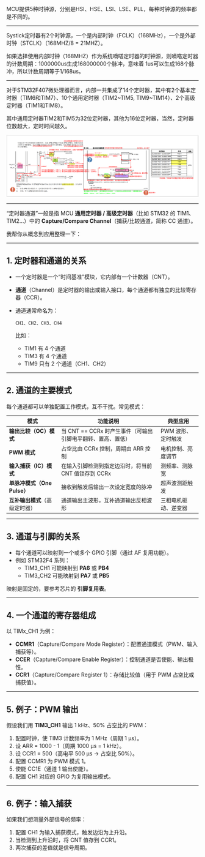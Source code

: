 MCU提供5种时钟源，分别是HSI、HSE、LSI、LSE、PLL，每种时钟源的频率都是不同的。

------

Systick定时器有2个时钟源，一个是内部时钟（FCLK）（168MHz），一个是外部时钟（STCLK）（168MHZ/8 = 21MHZ）。

如果选择使用内部时钟（168MHZ）作为系统嘀嗒定时器的时钟源，则嘀嗒定时器的计数周期：1000000us生成168000000个脉冲，意味着 1us可以生成168个脉冲，所以计数周期等于1/168us。

------

对于STM32F407微处理器而言，内部一共集成了14个定时器，其中有2个基本定时器（TIM6和TIM7）、10个通用定时器（TIM2~TIM5, TIM9~TIM14）、2个高级定时器（TIM1和TIM8）。

其中通用定时器TIM2和TIM5为32位定时器，其他为16位定时器，当然，定时器位数越大，定时时间越久。

![基本定时器的原理分析](./assets/时钟源.assets/基本定时器的原理分析.png)

------

“定时器通道”一般是指 MCU **通用定时器 / 高级定时器**（比如 STM32 的 TIM1、TIM2…）中的 **Capture/Compare Channel**（捕获/比较通道，简称 CC 通道）。

我帮你从概念到应用整理一下：

------

## 1. **定时器和通道的关系**

- 一个定时器是一个“时间基准”模块，它内部有一个计数器（CNT）。

- **通道**（Channel）是定时器的输出或输入接口，每个通道都有独立的比较寄存器（CCR）。

- 通道通常命名为：

  ```
  CH1、CH2、CH3、CH4
  ```

  比如：

  - TIM1 有 4 个通道
  - TIM3 有 4 个通道
  - TIM9 只有 2 个通道（CH1、CH2）

------

## 2. **通道的主要模式**

每个通道都可以单独配置工作模式，互不干扰。常见模式：

| 模式                           | 功能说明                                                    | 典型应用             |
| ------------------------------ | ----------------------------------------------------------- | -------------------- |
| **输出比较（OC）模式**         | 当 CNT == CCRx 时产生事件（可输出引脚电平翻转、置高、置低） | PWM 波形、定时触发   |
| **PWM 模式**                   | 占空比由 CCRx 控制，周期由 ARR 控制                         | 电机控制、亮度调节   |
| **输入捕获（IC）模式**         | 在输入引脚检测到指定边沿时，将当前 CNT 值锁存到 CCRx        | 测频率、测脉宽       |
| **单脉冲模式（One Pulse）**    | 接收到触发后输出一次设定宽度的脉冲                          | 超声波测距触发       |
| **互补输出模式**（高级定时器） | 通道输出主波形，互补通道输出反相波形                        | 三相电机驱动、逆变器 |

------

## 3. **通道与引脚的关系**

- 每个通道可以映射到一个或多个 GPIO 引脚（通过 AF 复用功能）。
- 例如 STM32F4 系列：
  - TIM3_CH1 可能映射到 **PA6** 或 **PB4**
  - TIM3_CH2 可能映射到 **PA7** 或 **PB5**

映射是固定的，要参考芯片的 **引脚复用表**。

------

## 4. **一个通道的寄存器组成**

以 TIMx_CH1 为例：

- **CCMR1**（Capture/Compare Mode Register）：配置通道模式（PWM、输入捕获等）。
- **CCER**（Capture/Compare Enable Register）：控制通道是否使能、输出极性。
- **CCR1**（Capture/Compare Register 1）：存储比较值（用于 PWM 占空比或捕获值）。

------

## 5. **例子：PWM 输出**

假设我们用 **TIM3_CH1** 输出 1 kHz、50% 占空比的 PWM：

1. 配置时钟，使 TIM3 计数频率为 1 MHz（周期 1 µs）。
2. 设 ARR = 1000 - 1（周期 1000 µs = 1 kHz）。
3. 设 CCR1 = 500（高电平 500 µs → 占空比 50%）。
4. 配置 CCMR1 为 PWM 模式 1。
5. 使能 CC1E（通道 1 输出使能）。
6. 配置 CH1 对应的 GPIO 为复用输出模式。

------

## 6. **例子：输入捕获**

如果我们想测量外部信号的频率：

1. 配置 CH1 为输入捕获模式，触发边沿为上升沿。
2. 当检测到上升沿时，将 CNT 值存到 CCR1。
3. 两次捕获的差值就是信号周期。
